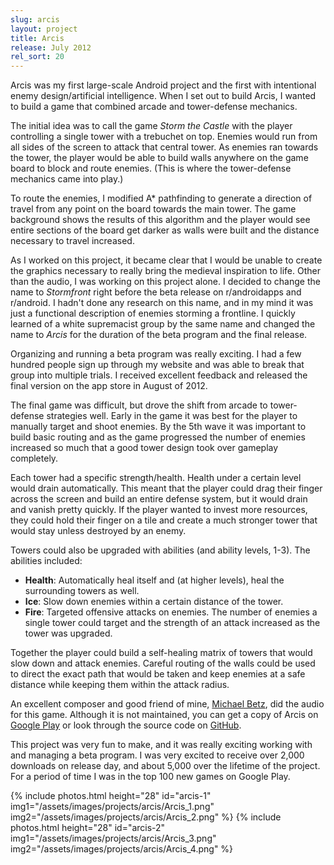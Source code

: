 ```yaml
---
slug: arcis
layout: project
title: Arcis
release: July 2012
rel_sort: 20
---
```


Arcis was my first large-scale Android project and the first with intentional
enemy design/artificial intelligence. When I set out to build Arcis, I wanted to
build a game that combined arcade and tower-defense mechanics.

The initial idea was to call the game *Storm the Castle* with the player controlling
a single tower with a trebuchet on top. Enemies would run from all sides of the
screen to attack that central tower. As enemies ran towards the tower,
the player would be able to build walls anywhere on the game board to block and
route enemies. (This is where the tower-defense mechanics came into play.)

To route the enemies, I modified A\* pathfinding to generate a direction of travel
from any point on the board towards the main tower. The game background shows the
results of this algorithm and the player would see entire sections of the board
get darker as walls were built and the distance necessary to travel increased.

As I worked on this project, it became clear that I would be unable to create
the graphics necessary to really bring the medieval inspiration to life. Other
than the audio, I was working on this project alone. I decided to change the name
to *Stormfront* right before the beta release on r/androidapps and r/android.
I hadn't done any research on this name, and in my mind it was just a functional
description of enemies storming a frontline. I quickly learned of a white
supremacist group by the same name and changed the name to *Arcis* for the duration
of the beta program and the final release.

Organizing and running a beta program was really exciting. I had a few hundred
people sign up through my website and was able to break that group into multiple
trials. I received excellent feedback and released the final version on the app
store in August of 2012.

The final game was difficult, but drove the shift from arcade to tower-defense
strategies well. Early in the game it was best for the player to manually target
and shoot enemies. By the 5th wave it was important to build basic routing and
as the game progressed the number of enemies increased so much that a good
tower design took over gameplay completely.

Each tower had a specific strength/health. Health under a certain level would
drain automatically. This meant that the player could drag their finger across
the screen and build an entire defense system, but it would drain and vanish
pretty quickly. If the player wanted to invest more resources, they could hold
their finger on a tile and create a much stronger tower that would stay unless
destroyed by an enemy.

Towers could also be upgraded with abilities (and ability levels, 1-3). The
abilities included:

* **Health**: Automatically heal itself and (at higher levels), heal the
  surrounding towers as well.
* **Ice**: Slow down enemies within a certain distance of the tower.
* **Fire**: Targeted offensive attacks on enemies. The number of enemies a
  single tower could target and the strength of an attack increased as the
  tower was upgraded.

Together the player could build a self-healing matrix of towers that would slow
down and attack enemies. Careful routing of the walls could be used to direct
the exact path that would be taken and keep enemies at a safe distance while
keeping them within the attack radius.

An excellent composer and good friend of mine, [Michael Betz][1], did the audio
for this game. Although it is not maintained, you can get a copy of Arcis
on [Google Play][2] or look through the source code on [GitHub][3].

This project was very fun to make, and it was really exciting working with and
managing a beta program. I was very excited to receive over 2,000 downloads on
release day, and about 5,000 over the lifetime of the project. For a period of
time I was in the top 100 new games on Google Play.

{% include photos.html
  height="28" id="arcis-1"
  img1="/assets/images/projects/arcis/Arcis_1.png"
  img2="/assets/images/projects/arcis/Arcis_2.png"
%}
{% include photos.html
  height="28" id="arcis-2"
  img1="/assets/images/projects/arcis/Arcis_3.png"
  img2="/assets/images/projects/arcis/Arcis_4.png"
%}

[1]: http://michaelbetzmusic.com
[2]: https://play.google.com/store/apps/details?id=com.petronicarts.arcis
[3]: https://github.com/Tornquist/Arcis
